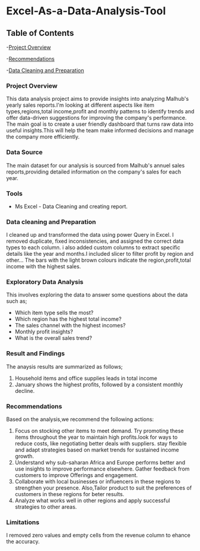 # Excel-As-a-Data-Analysis-Tool

## Table of Contents
-[Project Overview](#project-overview)

-[Recommendations](#recommendations)

-[Data Cleaning and Preparation](#data-cleaning-and-preparation)



### Project Overview
This data analysis project aims to provide insights into analyzing Malhub's yearly sales reports.I'm looking at different aspects like item types,regions,total income,profit and monthly patterns to identify trends and offer data-driven suggestions for improving the company's performance. The main goal is to create a user friendly dashboard that turns raw data into useful insights.This will help the team make informed decisions and manage the company more efficiently.


### Data Source
The main dataset for our analysis is sourced from Malhub's annuel sales reports,providing detailed information on the company's sales for each year.


### Tools
- Ms Excel - Data Cleaning and creating report.


### Data cleaning and Preparation
I cleaned up and transformed the data using power Query in Excel. I removed duplicate, fixed inconsistencies, and assigned the correct data types to each column. i also added custom columns to extract specific details like the year and months.I included slicer to filter profit by region and other... The bars with the light brown colours indicate the region,profit,total income with the highest sales.


### Exploratory Data Analysis
This involves exploring the data to answer some questions about the data such as;
- Which item type sells the most?
- Which region has the highest total income?
- The sales channel with the highest incomes?
- Monthly profit insights?
- What is the overall sales trend?

### Result and Findings
The anaysis results are summarized as follows;
1. Household items and office supplies leads in total income
2. January shows the highest profits, followed by a consistent monthly decline.


 ### Recommendations
 Based on the analysis,we recommend the following actions:
 1.  Focus on stocking other items to meet demand. Try promoting these items throughout the year to maintain high profits.look for ways to reduce costs, like negotiating better deals with suppliers. stay flexible and adapt strategies based on market trends for sustained income growth.
2.  Understand why sub-saharan Africa and Europe performs better and use insights to improve performance elsewhere. Gather feedback from customers to improve Offerings and engagement.
 3. Collaborate with local businesses or influencers in these regions to strengthen your presence. Also,Tailor product to suit the preferences of customers in these regions for  beter results.
 4. Analyze what works well in other regions and apply successful strategies to other areas.

### Limitations
I removed zero values and empty cells from the revenue column to ehance the accuracy.

 
   


  
